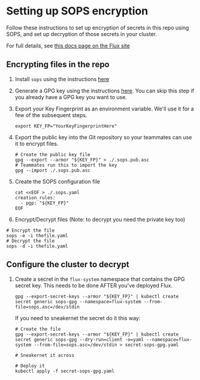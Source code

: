 # Setting up SOPS encryption

Follow these instructions to set up encryption of secrets in this repo using SOPS, and set up decryption of those secrets in your cluster.

For full details, see [this docs page on the Flux site](https://fluxcd.io/docs/guides/mozilla-sops/)

## Encrypting files in the repo

1. Install `sops` using the instructions [here](https://fluxcd.io/docs/guides/mozilla-sops/#prerequisites)

2. Generate a GPG key using the instructions [here](https://fluxcd.io/docs/guides/mozilla-sops/#generate-a-gpg-key). You can skip this step if you already have a GPG key you want to use.

3. Export your Key Fingerprint as an environment variable. We'll use it for a few of the subsequent steps.

    ```shell
    export KEY_FP="YourKeyFingerprintHere"
    ```

4. Export the public key into the Git repository so your teammates can use it to encrypt files.

    ```shell
    # Create the public key file
    gpg --export --armor "${KEY_FP}" > ./.sops.pub.asc
    # Teammates run this to import the key
    gpg --import ./.sops.pub.asc
    ```

5. Create the SOPS configuration file

    ```shell
    cat <<EOF > ./.sops.yaml
    creation_rules:
      - pgp: "${KEY_FP}"
    EOF
    ```

6. Encrypt/Decrypt files (Note: to decrypt you need the private key too)

```shell
# Encrypt the file
sops -e -i thefile.yaml
# Decrypt the file
sops -d -i thefile.yaml
```

## Configure the cluster to decrypt

1. Create a secret in the `flux-system` namespace that contains the GPG secret key. This needs to be done AFTER you've deployed Flux.

    ```shell
    gpg --export-secret-keys --armor "${KEY_FP}" | kubectl create secret generic sops-gpg --namespace=flux-system --from-file=sops.asc=/dev/stdin
    ```

    If you need to sneakernet the secret do it this way:

    ```shell
    # Create the file
    gpg --export-secret-keys --armor "${KEY_FP}" | kubectl create secret generic sops-gpg --dry-run=client -o=yaml --namespace=flux-system --from-file=sops.asc=/dev/stdin > secret-sops-gpg.yaml

    # Sneakernet it across

    # Deploy it
    kubectl apply -f secret-sops-gpg.yaml
    ```
